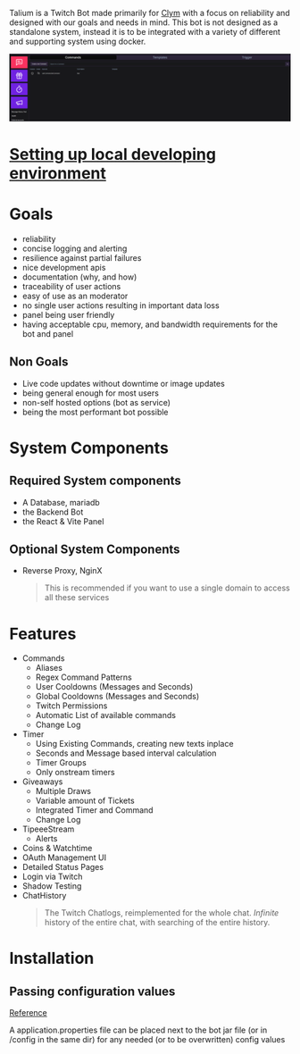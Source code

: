 Talium is a Twitch Bot made primarily for [Clym](https://clym.tv) with a focus on reliability and designed with our goals and needs in mind. 
This bot is not designed as a standalone system, instead it is to be integrated with a variety of different and supporting system using docker.

![img.png](img.png)

# [Setting up local developing environment](https://github.com/Clym-Dev-Team/Talium/wiki/meta.dev‐setup)

# Goals
- reliability
- concise logging and alerting
- resilience against partial failures
- nice development apis
- documentation (why, and how)
- traceability of user actions
- easy of use as an moderator
- no single user actions resulting in important data loss
- panel being user friendly
- having acceptable cpu, memory, and bandwidth requirements for the bot and panel

## Non Goals
- Live code updates without downtime or image updates
- being general enough for most users
- non-self hosted options (bot as service)
- being the most performant bot possible
  
# System Components
## Required System components 
- A Database, mariadb
- the Backend Bot
- the React & Vite Panel

## Optional System Components
- Reverse Proxy, NginX
  > This is recommended if you want to use a single domain to access all these services

# Features
- Commands
  - Aliases
  - Regex Command Patterns
  - User Cooldowns (Messages and Seconds)
  - Global Cooldowns (Messages and Seconds)
  - Twitch Permissions
  - Automatic List of available commands
  - Change Log
- Timer
  - Using Existing Commands, creating new texts inplace
  - Seconds and Message based interval calculation
  - Timer Groups
  - Only onstream timers 
- Giveaways
  - Multiple Draws
  - Variable amount of Tickets
  - Integrated Timer and Command
  - Change Log
- TipeeeStream
  - Alerts
- Coins & Watchtime
- OAuth Management UI
- Detailed Status Pages
- Login via Twitch
- Shadow Testing
- ChatHistory
  > The Twitch Chatlogs, reimplemented for the whole chat. _Infinite_ history of the entire chat, with searching of the entire history.

# Installation
## Passing configuration values
[Reference](https://docs.spring.io/spring-boot/docs/1.0.1.RELEASE/reference/html/boot-features-external-config.html)

A application.properties file can be placed next to the bot jar file (or in /config in the same dir) for any needed (or to be overwritten) config values

